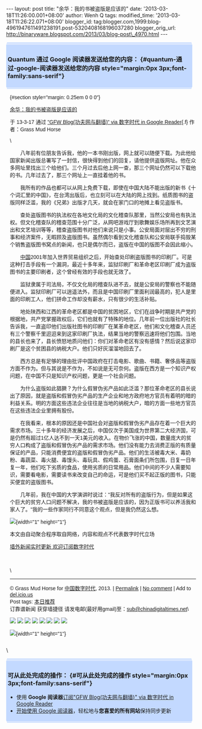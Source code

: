 --- layout: post title: "余华：我的书被盗版是应该的" date:
'2013-03-18T11:26:00.001+08:00' author: Wenh Q tags: modified\_time:
'2013-03-18T11:26:22.071+08:00' blogger\_id:
tag:blogger.com,1999:blog-4961947611491238191.post-5320408168196037280
blogger\_orig\_url:
http://binaryware.blogspot.com/2013/03/blog-post\_4970.html ---
<div
style="margin: 0px 2px; padding-top: 1px;    background-color: #c3d9ff; font-size: 1px !important;    line-height: 0px !important;">

 

</div>

<div
style="margin: 0px 1px; padding-top: 1px;    background-color: #c3d9ff; font-size: 1px !important;    line-height: 0px !important;">

 

</div>

<div style="padding: 4px; background-color: #c3d9ff;">

### Quantum 通过 Google 阅读器发送给您的内容： {#quantum-通过-google-阅读器发送给您的内容 style="margin:0px 3px;font-family:sans-serif"}

</div>

<div
style="margin: 0px 1px; padding-top: 1px;    background-color: #c3d9ff; font-size: 1px !important;    line-height: 0px !important;">

 

</div>

<div
style="margin: 0px 2px; padding-top: 1px;    background-color: #c3d9ff; font-size: 1px !important;    line-height: 0px !important;">

 

</div>

<div
style="font-family:sans-serif;overflow:auto;width:100%;margin: 0px 10px">

 {#section style="margin: 0.25em 0 0 0"}

<div>

[余华：我的书被盗版是应该的](http://feedproxy.google.com/~r/chinagfwblog/~3/bu3V_aZ6ml0/)

</div>

<div style="margin-bottom: 0.5em">

于 13-3-17 通过 ["GFW Blog(功夫网与翻墙)" via 数字时代 in Google
Reader](http://feeds2.feedburner.com/chinagfwblog){.f} 作者：Grass Mud
Horse

</div>

\
<div>

　　八年前有位朋友告诉我，他的一本书刚出版，网上就可以随便下载。为此他给国家新闻出版总署写了一封信，很快得到他们的回复，请他提供盗版网址。他在众多网址里找出三个给他们。三个月过去后他上网一查，那三个网址仍然可以下载他的书。几年过去了，那三个网址上一直挂着他的书。

　　我所有的作品也都可以从网上免费下载，即使在中国大陆不能出版的新书《十个词汇里的中国》，在台湾出版后，也立刻可以在大陆的网上找到。纸质图书的盗版同样泛滥，我的《兄弟》出版才几天，就会在家门口的地摊上看见盗版书。

　　查处盗版图书的执法权在各地文化局的文化稽查队那里，当然公安局也有执法权。但文化稽查队的稽查范围十分广泛，从网吧游戏厅到歌舞娱乐场所再到文艺演出和文艺培训等等，稽查盗版图书对他们来说只是小事。公安局面对层出不穷的刑事和经济案件，无暇顾及盗版图书。虽然偶尔看到文化稽查队和公安局联手捣毁某个销售盗版图书窝点的新闻，也只是偶尔而已，盗版在中国的版图不会因此缩小。

　　[中国](https://kexueshangwang.info/chinese/tag/%e4%b8%ad%e5%9b%bd/?category=10466 "标签 中国 下的日志")2001年加入世界贸易组织之后，开始查处印刷盗版图书的印刷厂。可是这种打击手段有一个漏洞，最近十多年来，监狱印刷厂和革命老区印刷厂成为盗版图书的主要印刷者，这个曾经有效的手段也就无效了。

　　监狱隶属于司法局，不仅文化局的稽查队进不去，就是公安局的警察也不能随便进入。监狱印刷厂可以逍遥法外，而且是中国印刷厂里面利润最高的，犯人是里面的印刷工人，他们拼命工作却没有薪水，只有很少的生活补贴。

　　地处陕西和江西的革命老区都是中国的贫困地区，它们在战争时期是共产党的根据地，共产党掌握政权后，它们也就有了特殊的地位。几年前一位出版社的社长告诉我，一直盗印他们出版社图书的印刷厂在某革命老区，他们和文化稽查人员还有三个警察千里迢迢来到这家印刷厂执法，结果当地的警察迅速将他们包围。当地的县长也来了，县长愤怒地质问他们：你们对革命老区有没有感情？然后说这家印刷厂是这个贫困县的纳税大户。他们只好灰溜溜地回去了。

　　西方总是有足够的理由批评中国政府在打击电影、歌曲、书籍、奢侈品等盗版方面不作为。但与其说是不作为，不如说是无可奈何。盗版在西方是一个知识产权问题，在中国不只是知识产权问题，更是一个社会问题。

　　为什么盗版如此猖獗？为什么假冒伪劣产品如此泛滥？那位革命老区的县长说出了原因，就是盗版和假冒伪劣产品的生产企业和地方政府地方官员有着明的暗的利益关系。明的方面这些违法企业往往是当地的纳税大户，暗的方面一些地方官员在这些违法企业里拥有股份。

　　在我看来，根本的原因还是中国社会对盗版和假冒伪劣产品存在着一个巨大的需求市场。三十多年的经济发展之后，中国仅次于美国成为世界第二大经济国，可是仍然有超过1亿人达不到一天1美元的收入。在物价飞涨的中国，数量庞大的贫穷人口构成了盗版和假冒伪劣产品的需求市场。他们没有能力去消费正版的有质量保证的产品，只能消费便宜的盗版和假冒伪劣产品。他们的生活被毒大米、毒奶粉、毒蔬菜、毒火腿、毒馒头、毒玩具、假鸡蛋、石膏面条们所包围，日复一日年复一年，他们吃下劣质的食品，使用劣质的日常用品。他们中间的不少人需要知识，需要看电影，需要读书来改变自己的命运，可是他们买不起正版的图书，只能买便宜的盗版图书。

　　几年前，我在中国的大学演讲时说过："我反对所有的盗版行为，但是如果这个巨大的贫穷人口问题不解决，我的书被盗版是应该的，因为正版书可以养活我和家人了。"我的一些作家同行不同意这个观点，但是我仍然这么想。

</div>

![](http://pixel.quantserve.com/pixel/p-89EKCgBk8MZdE.gif){width="1"
height="1"}

本文由自动聚合程序取自网络，内容和观点不代表数字时代立场

[墙外新闻实时更新 欢迎订阅数字时代](http://eepurl.com/mstlf)\
\
\
\
\

------------------------------------------------------------------------

© Grass Mud Horse for
[中国数字时代](https://kexueshangwang.info/chinese), 2013. |
[Permalink](https://kexueshangwang.info/chinese/2013/03/%e4%bd%99%e5%8d%8e%ef%bc%9a%e6%88%91%e7%9a%84%e4%b9%a6%e8%a2%ab%e7%9b%97%e7%89%88%e6%98%af%e5%ba%94%e8%af%a5%e7%9a%84/)
| [No
comment](https://kexueshangwang.info/chinese/2013/03/%e4%bd%99%e5%8d%8e%ef%bc%9a%e6%88%91%e7%9a%84%e4%b9%a6%e8%a2%ab%e7%9b%97%e7%89%88%e6%98%af%e5%ba%94%e8%af%a5%e7%9a%84/#comments)
| Add to
[del.icio.us](http://del.icio.us/post?url=https://kexueshangwang.info/chinese/2013/03/%e4%bd%99%e5%8d%8e%ef%bc%9a%e6%88%91%e7%9a%84%e4%b9%a6%e8%a2%ab%e7%9b%97%e7%89%88%e6%98%af%e5%ba%94%e8%af%a5%e7%9a%84/&title=%E4%BD%99%E5%8D%8E%EF%BC%9A%E6%88%91%E7%9A%84%E4%B9%A6%E8%A2%AB%E7%9B%97%E7%89%88%E6%98%AF%E5%BA%94%E8%AF%A5%E7%9A%84)\
Post tags:
[本日推荐](https://kexueshangwang.info/chinese/tag/%e6%9c%ac%e6%97%a5%e6%8e%a8%e8%8d%90/?category=10466)\
订靠谱新闻 获穿墙捷径
请发电邮(最好用gmail)至：sub@chinadigitaltimes.net\

<div>

[![](http://feeds.feedburner.com/~ff/chinagfwblog?d=yIl2AUoC8zA)](http://feeds.feedburner.com/~ff/chinagfwblog?a=bu3V_aZ6ml0:7wEeI-RJ_K0:yIl2AUoC8zA)
[![](http://feeds.feedburner.com/~ff/chinagfwblog?i=bu3V_aZ6ml0:7wEeI-RJ_K0:-BTjWOF_DHI)](http://feeds.feedburner.com/~ff/chinagfwblog?a=bu3V_aZ6ml0:7wEeI-RJ_K0:-BTjWOF_DHI)
[![](http://feeds.feedburner.com/~ff/chinagfwblog?i=bu3V_aZ6ml0:7wEeI-RJ_K0:F7zBnMyn0Lo)](http://feeds.feedburner.com/~ff/chinagfwblog?a=bu3V_aZ6ml0:7wEeI-RJ_K0:F7zBnMyn0Lo)
[![](http://feeds.feedburner.com/~ff/chinagfwblog?i=bu3V_aZ6ml0:7wEeI-RJ_K0:V_sGLiPBpWU)](http://feeds.feedburner.com/~ff/chinagfwblog?a=bu3V_aZ6ml0:7wEeI-RJ_K0:V_sGLiPBpWU)
[![](http://feeds.feedburner.com/~ff/chinagfwblog?d=qj6IDK7rITs)](http://feeds.feedburner.com/~ff/chinagfwblog?a=bu3V_aZ6ml0:7wEeI-RJ_K0:qj6IDK7rITs)
[![](http://feeds.feedburner.com/~ff/chinagfwblog?d=l6gmwiTKsz0)](http://feeds.feedburner.com/~ff/chinagfwblog?a=bu3V_aZ6ml0:7wEeI-RJ_K0:l6gmwiTKsz0)
[![](http://feeds.feedburner.com/~ff/chinagfwblog?i=bu3V_aZ6ml0:7wEeI-RJ_K0:gIN9vFwOqvQ)](http://feeds.feedburner.com/~ff/chinagfwblog?a=bu3V_aZ6ml0:7wEeI-RJ_K0:gIN9vFwOqvQ)
[![](http://feeds.feedburner.com/~ff/chinagfwblog?d=TzevzKxY174)](http://feeds.feedburner.com/~ff/chinagfwblog?a=bu3V_aZ6ml0:7wEeI-RJ_K0:TzevzKxY174)

</div>

![](http://feeds.feedburner.com/~r/chinagfwblog/~4/bu3V_aZ6ml0){width="1"
height="1"}

</div>

\
<div
style="margin: 0px 2px; padding-top: 1px;    background-color: #c3d9ff; font-size: 1px !important;    line-height: 0px !important;">

 

</div>

<div
style="margin: 0px 1px; padding-top: 1px;    background-color: #c3d9ff; font-size: 1px !important;    line-height: 0px !important;">

 

</div>

<div style="padding: 4px; background-color: #c3d9ff;">

### 可从此处完成的操作： {#可从此处完成的操作 style="margin:0px 3px;font-family:sans-serif"}

-   使用 **Google 阅读器**[订阅"GFW Blog(功夫网与翻墙)" via 数字时代 in
    Google
    Reader](http://www.google.com/reader/view/feed%2Fhttp%3A%2F%2Ffeeds2.feedburner.com%2Fchinagfwblog?source=email)
-   [开始使用 Google
    阅读器](http://www.google.com/reader/?source=email)，轻松地与**您喜爱的所有网站**保持同步更新

</div>

<div
style="margin: 0px 1px; padding-top: 1px;    background-color: #c3d9ff; font-size: 1px !important;    line-height: 0px !important;">

 

</div>

<div
style="margin: 0px 2px; padding-top: 1px;    background-color: #c3d9ff; font-size: 1px !important;    line-height: 0px !important;">

 

</div>
